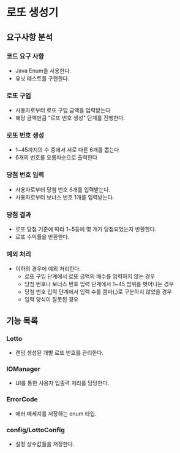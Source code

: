 # 로또 생성기
## 요구사항 분석
### 코드 요구 사항
- Java Enum을 사용한다.
- 유닛 테스트를 구현한다.
### 로또 구입
- 사용자로부터 로또 구입 금액을 입력받는다
- 해당 금액만큼 "로또 번호 생성" 단계를 진행한다.
### 로또 번호 생성
- 1~45까지의 수 중에서 서로 다른 6개를 뽑는다
- 6개의 번호를 오름차순으로 출력한다
### 당첨 번호 입력
- 사용자로부터 당첨 번호 6개를 입력받는다.
- 사용자로부터 보너스 번호 1개를 입력받는다.
### 당첨 결과
- 로또 당첨 기준에 따라 1~5등에 몇 개가 당첨되었는지 반환한다.
- 로또 수익률을 반환한다.
### 예외 처리
- 이하의 경우에 예외 처리한다.
  - 로또 구입 단계에서 로또 금액의 배수를 입력하지 않는 경우
  - 당첨 번호나 보너스 번호 입력 단계에서 1~45 범위를 벗어나는 경우
  - 당첨 번호 입력 단계에서 입력 수를 콤마(,)로 구분하지 않았을 경우
  - 입력 양식이 잘못된 경우
## 기능 목록
### Lotto
- 랜덤 생성된 개별 로또 번호를 관리한다.
### IOManager
- UI를 통한 사용자 입출력 처리를 담당한다.
### ErrorCode
- 에러 메세지를 저장하는 enum 타입.
### config/LottoConfig
- 설정 상수값들을 저장한다.
